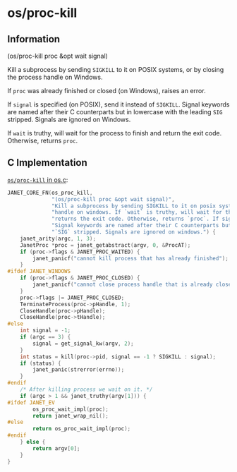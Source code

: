 # os/proc-kill

## Information

(os/proc-kill proc &opt wait signal)

Kill a subprocess by sending `SIGKILL` to it on POSIX systems, or
by closing the process handle on Windows.

If `proc` was already finished or closed (on Windows), raises an
error.

If `signal` is specified (on POSIX), send it instead of `SIGKILL`.  Signal
keywords are named after their C counterparts but in lowercase
with the leading `SIG` stripped.  Signals are ignored on Windows.

If `wait` is truthy, will wait for the process to finish and
return the exit code.  Otherwise, returns `proc`.

## C Implementation

[`os/proc-kill` in os.c](https://github.com/janet-lang/janet/blob/431ecd3d1a4caabc66b62f63c2f83ece2f74e9f9/src/core/os.c#L729-L770):

```c
JANET_CORE_FN(os_proc_kill,
              "(os/proc-kill proc &opt wait signal)",
              "Kill a subprocess by sending SIGKILL to it on posix systems, or by closing the process "
              "handle on windows. If `wait` is truthy, will wait for the process to finish and "
              "returns the exit code. Otherwise, returns `proc`. If signal is specified send it instead."
              "Signal keywords are named after their C counterparts but in lowercase with the leading "
              "`SIG` stripped. Signals are ignored on windows.") {
    janet_arity(argc, 1, 3);
    JanetProc *proc = janet_getabstract(argv, 0, &ProcAT);
    if (proc->flags & JANET_PROC_WAITED) {
        janet_panicf("cannot kill process that has already finished");
    }
#ifdef JANET_WINDOWS
    if (proc->flags & JANET_PROC_CLOSED) {
        janet_panicf("cannot close process handle that is already closed");
    }
    proc->flags |= JANET_PROC_CLOSED;
    TerminateProcess(proc->pHandle, 1);
    CloseHandle(proc->pHandle);
    CloseHandle(proc->tHandle);
#else
    int signal = -1;
    if (argc == 3) {
        signal = get_signal_kw(argv, 2);
    }
    int status = kill(proc->pid, signal == -1 ? SIGKILL : signal);
    if (status) {
        janet_panic(strerror(errno));
    }
#endif
    /* After killing process we wait on it. */
    if (argc > 1 && janet_truthy(argv[1])) {
#ifdef JANET_EV
        os_proc_wait_impl(proc);
        return janet_wrap_nil();
#else
        return os_proc_wait_impl(proc);
#endif
    } else {
        return argv[0];
    }
}
```
